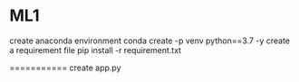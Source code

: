# ML1
create anaconda environment
    conda create -p venv python==3.7 -y
create a requirement file
    pip install -r requirement.txt

===========
create app.py